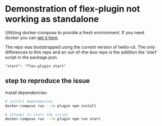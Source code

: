 # Demonstration of flex-plugin not working as standalone


Utilizing docker-compose to provide a fresh environment. If you need docker you can
[get it here](https://docs.docker.com/get-docker/).

The repo was bootstrapped using the current version of twilio-cli.
The only differences to this repo and an out-of-the-box repo is the addition the 'start'
script in the package.json.
```
"start": "flex-plugin start"
```

## step to reproduce the issue

install dependencies:

```bash
# install dependencies
docker-compose run --rm plugin npm install

# attempt to start the script
docker-compose run --rm plugin npm run start
```
